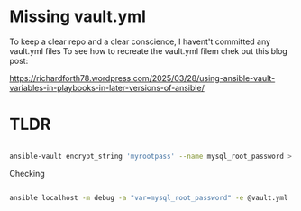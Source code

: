 # Missing vault.yml

To keep a clear repo and a clear conscience, I havent't committed any vault.yml files
To see how to recreate the vault.yml filem chek out this blog post:

https://richardforth78.wordpress.com/2025/03/28/using-ansible-vault-variables-in-playbooks-in-later-versions-of-ansible/

# TLDR

```bash

ansible-vault encrypt_string 'myrootpass' --name mysql_root_password > vault.yml

```

Checking

```bash

ansible localhost -m debug -a "var=mysql_root_password" -e @vault.yml

```
